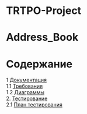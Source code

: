 # TRTPO-Project
# Address_Book
 
# Содержание
1 [Документация](Documents)  
1.1 [Требования](Documents/Requirements/Requirements_Document.md)     
1.2 [Диаграммы](Documents/System%20project/README.md)  
2. [Тестирование](Test)  
2.1 [План тестирования](Test/TestPlan.md)  
